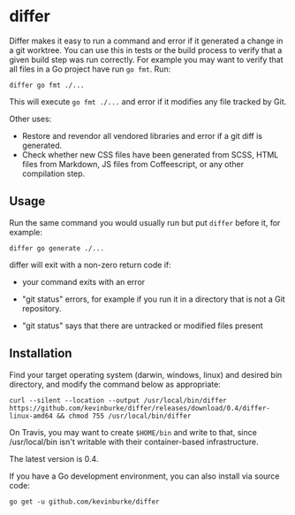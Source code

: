 # differ

Differ makes it easy to run a command and error if it generated a change in a
git worktree. You can use this in tests or the build process to verify that
a given build step was run correctly. For example you may want to verify that
all files in a Go project have run `go fmt`. Run:

```
differ go fmt ./...
```

This will execute `go fmt ./...` and error if it modifies any file tracked by
Git.

Other uses:

- Restore and revendor all vendored libraries and error if a git diff is
generated.
- Check whether new CSS files have been generated from SCSS, HTML files from
  Markdown, JS files from Coffeescript, or any other compilation step.

## Usage

Run the same command you would usually run but put `differ` before it, for
example:

```
differ go generate ./...
```

differ will exit with a non-zero return code if:

- your command exits with an error

- "git status" errors, for example if you run it in a directory that is not
  a Git repository.

- "git status" says that there are untracked or modified files present

## Installation

Find your target operating system (darwin, windows, linux) and desired bin
directory, and modify the command below as appropriate:

    curl --silent --location --output /usr/local/bin/differ https://github.com/kevinburke/differ/releases/download/0.4/differ-linux-amd64 && chmod 755 /usr/local/bin/differ

On Travis, you may want to create `$HOME/bin` and write to that, since
/usr/local/bin isn't writable with their container-based infrastructure.

The latest version is 0.4.

If you have a Go development environment, you can also install via source code:

    go get -u github.com/kevinburke/differ
